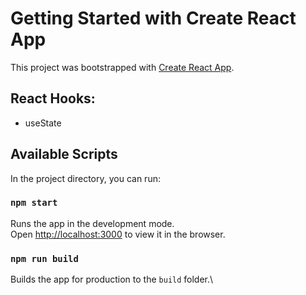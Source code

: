 # Getting Started with Create React App

This project was bootstrapped with [Create React App](https://github.com/facebook/create-react-app).

## React Hooks:

- useState

## Available Scripts

In the project directory, you can run:

### `npm start`

Runs the app in the development mode.\
Open [http://localhost:3000](http://localhost:3000) to view it in the browser.

### `npm run build`

Builds the app for production to the `build` folder.\

